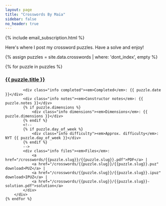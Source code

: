 ```yaml
---
layout: page
title: "Crosswords By Maia"
sidebar: false
no_header: true
---
```

{% include email_subscription.html %}

<script src="/assets/javascripts/hide_puzzles.js"></script>
Here's where I post my crossword puzzles. Have a solve and enjoy!

{% assign puzzles = site.data.crosswords | where: 'dont_index', empty %}

<div class="puzzle-container">
    {% for puzzle in puzzles %}
        <div class="puzzle">
            <h3 class="title">
                <a href="/crosswords/{{puzzle.slug}}.html">{{ puzzle.title }}</a>
            </h3>

            <div class="info completed"><em>Completed</em>: {{ puzzle.date }}</div>
            <div class="info notes"><em>Constructor notes</em>: {{ puzzle.notes }}</div>
            {% if puzzle.dimensions %}
                <div class="info dimensions"><em>Dimensions</em>: {{ puzzle.dimensions }}</div>
            {% endif %}
            <!--
            {% if puzzle.day_of_week %}
                <div class="info difficulty"><em>Approx. difficulty</em>: NYT {{ puzzle.day_of_week }}</div>
            {% endif %}
            -->
            <div class="info files"><em>Files</em>:
                <a href="/crosswords/{{puzzle.slug}}/{{puzzle.slug}}.pdf">PDF</a> |
                <a href="/crosswords/{{puzzle.slug}}/{{puzzle.slug}}.puz" download>PUZ</a> |
                <a href="/crosswords/{{puzzle.slug}}/{{puzzle.slug}}.ipuz" download>IPUZ</a> |
                <a href="/crosswords/{{puzzle.slug}}/{{puzzle.slug}}-solution.pdf">solution</a>
            </div>
        </div>
    {% endfor %}
</div>

<!-- to hide puzzles:
<div class="puzzle{% if puzzle.hide %} hidden{% endif %}">
 -->
